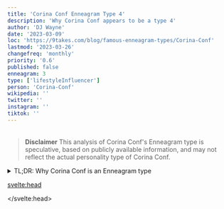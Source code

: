 ```yaml
---
title: 'Corina Conf Enneagram Type 4'
description: 'Why Corina Conf appears to be a type 4'
author: 'DJ Wayne'
date: '2023-03-09'
loc: 'https://9takes.com/blog/famous-enneagram-types/Corina-Conf'
lastmod: '2023-03-26'
changefreq: 'monthly'
priority: '0.6'
published: false
enneagram: 3
type: ['lifestyleInfluencer']
person: 'Corina-Conf'
wikipedia: ''
twitter: ''
instagram: ''
tiktok: ''
---
```


<!-- // notes:  -->

<script>
	import  PopCard  from "$lib/components/atoms/PopCard.svelte";
</script>
<div
	style="display: flex;
    justify-content: center;
    margin: 1rem 0;
	"
>
	<PopCard
		image={`/types/3s/${'Corina-Conf'}.webp`}
		showIcon={false}
		enneagramType=""
		displayText="Corina Conf"
		subtext=""
	/>
</div>

> **Disclaimer** This analysis of Corina Conf's Enneagram type is speculative, based on publicly available information, and may not reflect the actual personality type of Corina Conf.

<details>
<summary class="accordion">TL;DR: Why Corina Conf is an Enneagram type</summary>
<div class="panel">
<ul>
<li>
</li>
<li>
</li>
<li>
</li>
<li>
</li>
</ul>
  </div>
</details>

<p class="firstLetter"></p>

<svelte:head>

<script type="application/ld+json">

</script>

</svelte:head>

<style lang="scss"></style>
